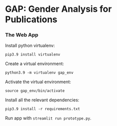 # GAP: Gender Analysis for Publications

### The Web App


Install python virtualenv:
```
pip3.9 install virtualenv 
```
Create a virtual environment:
```
python3.9 -m virtualenv gap_env
```
Activate the virtual environment:
```
source gap_env/bin/activate
```
Install all the relevant dependencies:

```
pip3.9 install -r requirements.txt
```

Run app with `streamlit run prototype.py`.
